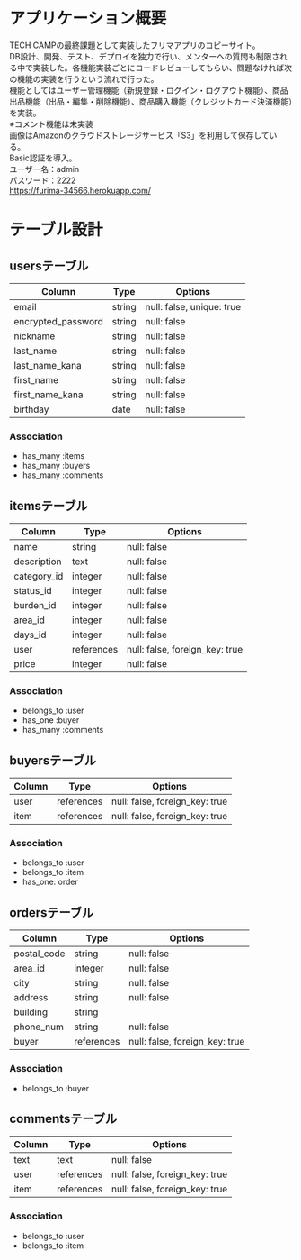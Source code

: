 # アプリケーション概要
TECH CAMPの最終課題として実装したフリマアプリのコピーサイト。  
DB設計、開発、テスト、デプロイを独力で行い、メンターへの質問も制限される中で実装した。各機能実装ごとにコードレビューしてもらい、問題なければ次の機能の実装を行うという流れで行った。  
機能としてはユーザー管理機能（新規登録・ログイン・ログアウト機能）、商品出品機能（出品・編集・削除機能）、商品購入機能（クレジットカード決済機能）を実装。  
※コメント機能は未実装  
画像はAmazonのクラウドストレージサービス「S3」を利用して保存している。  
Basic認証を導入。  
ユーザー名：admin  
パスワード：2222  
https://furima-34566.herokuapp.com/

# テーブル設計

## usersテーブル

| Column             | Type   | Options                   |
| ------------------ | ------ | ------------------------- |
| email              | string | null: false, unique: true |
| encrypted_password | string | null: false               |
| nickname           | string | null: false               |
| last_name          | string | null: false               |
| last_name_kana     | string | null: false               |
| first_name         | string | null: false               |
| first_name_kana    | string | null: false               |
| birthday           | date   | null: false               |

### Association

- has_many :items
- has_many :buyers
- has_many :comments

## itemsテーブル

| Column      | Type       | Options                        |
| ----------- | ---------- | ------------------------------ |
| name        | string     | null: false                    |
| description | text       | null: false                    |
| category_id | integer    | null: false                    |
| status_id   | integer    | null: false                    |
| burden_id   | integer    | null: false                    |
| area_id     | integer    | null: false                    |
| days_id     | integer    | null: false                    |
| user        | references | null: false, foreign_key: true |
| price       | integer    | null: false                    |

### Association

- belongs_to :user
- has_one :buyer
- has_many :comments

## buyersテーブル

| Column          | Type       | Options                        |
| --------------- | ---------- | ------------------------------ |
| user            | references | null: false, foreign_key: true |
| item            | references | null: false, foreign_key: true |

### Association

- belongs_to :user
- belongs_to :item
- has_one: order

## ordersテーブル

| Column          | Type       | Options                        |
| --------------- | ---------- | ------------------------------ |
| postal_code     | string     | null: false                    |
| area_id         | integer    | null: false                    |
| city            | string     | null: false                    |
| address         | string     | null: false                    |
| building        | string     |                                |
| phone_num       | string     | null: false                    |
| buyer           | references | null: false, foreign_key: true |

### Association

- belongs_to :buyer

## commentsテーブル

| Column  | Type       | Options                        |
| ------- | ---------- | ------------------------------ |
| text    | text       | null: false                    |
| user    | references | null: false, foreign_key: true |
| item    | references | null: false, foreign_key: true |

### Association

- belongs_to :user
- belongs_to :item